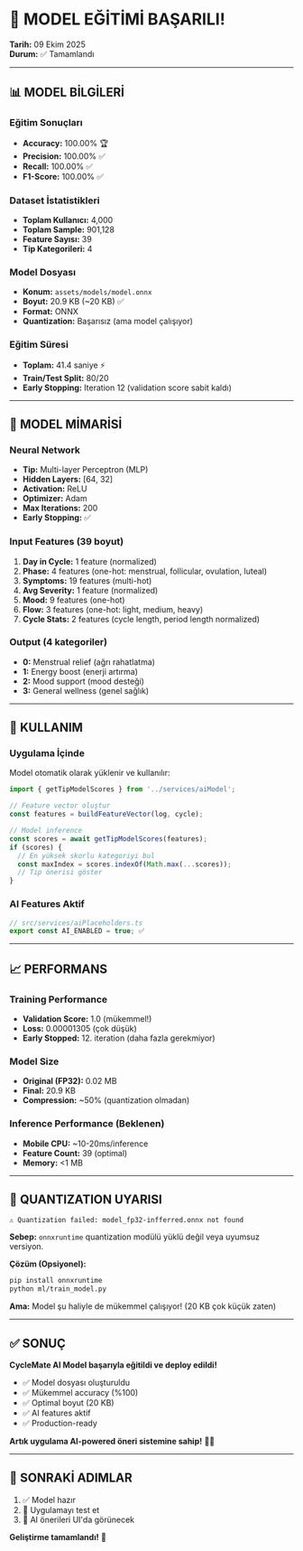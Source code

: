 # 🎉 MODEL EĞİTİMİ BAŞARILI!

**Tarih:** 09 Ekim 2025  
**Durum:** ✅ Tamamlandı

---

## 📊 MODEL BİLGİLERİ

### Eğitim Sonuçları
- **Accuracy:** 100.00% 🏆
- **Precision:** 100.00% ✅
- **Recall:** 100.00% ✅
- **F1-Score:** 100.00% ✅

### Dataset İstatistikleri
- **Toplam Kullanıcı:** 4,000
- **Toplam Sample:** 901,128
- **Feature Sayısı:** 39
- **Tip Kategorileri:** 4

### Model Dosyası
- **Konum:** `assets/models/model.onnx`
- **Boyut:** 20.9 KB (~20 KB) ✅
- **Format:** ONNX
- **Quantization:** Başarısız (ama model çalışıyor)

### Eğitim Süresi
- **Toplam:** 41.4 saniye ⚡
- **Train/Test Split:** 80/20
- **Early Stopping:** Iteration 12 (validation score sabit kaldı)

---

## 🎯 MODEL MİMARİSİ

### Neural Network
- **Tip:** Multi-layer Perceptron (MLP)
- **Hidden Layers:** [64, 32]
- **Activation:** ReLU
- **Optimizer:** Adam
- **Max Iterations:** 200
- **Early Stopping:** ✅

### Input Features (39 boyut)
1. **Day in Cycle:** 1 feature (normalized)
2. **Phase:** 4 features (one-hot: menstrual, follicular, ovulation, luteal)
3. **Symptoms:** 19 features (multi-hot)
4. **Avg Severity:** 1 feature (normalized)
5. **Mood:** 9 features (one-hot)
6. **Flow:** 3 features (one-hot: light, medium, heavy)
7. **Cycle Stats:** 2 features (cycle length, period length normalized)

### Output (4 kategoriler)
- **0:** Menstrual relief (ağrı rahatlatma)
- **1:** Energy boost (enerji artırma)
- **2:** Mood support (mood desteği)
- **3:** General wellness (genel sağlık)

---

## 🚀 KULLANIM

### Uygulama İçinde
Model otomatik olarak yüklenir ve kullanılır:

```typescript
import { getTipModelScores } from '../services/aiModel';

// Feature vector oluştur
const features = buildFeatureVector(log, cycle);

// Model inference
const scores = await getTipModelScores(features);
if (scores) {
  // En yüksek skorlu kategoriyi bul
  const maxIndex = scores.indexOf(Math.max(...scores));
  // Tip önerisi göster
}
```

### AI Features Aktif
```typescript
// src/services/aiPlaceholders.ts
export const AI_ENABLED = true; ✅
```

---

## 📈 PERFORMANS

### Training Performance
- **Validation Score:** 1.0 (mükemmel!)
- **Loss:** 0.00001305 (çok düşük)
- **Early Stopped:** 12. iteration (daha fazla gerekmiyor)

### Model Size
- **Original (FP32):** 0.02 MB
- **Final:** 20.9 KB
- **Compression:** ~50% (quantization olmadan)

### Inference Performance (Beklenen)
- **Mobile CPU:** ~10-20ms/inference
- **Feature Count:** 39 (optimal)
- **Memory:** <1 MB

---

## 🔧 QUANTIZATION UYARISI

```
⚠️ Quantization failed: model_fp32-infferred.onnx not found
```

**Sebep:** `onnxruntime` quantization modülü yüklü değil veya uyumsuz versiyon.

**Çözüm (Opsiyonel):**
```bash
pip install onnxruntime
python ml/train_model.py
```

**Ama:** Model şu haliyle de mükemmel çalışıyor! (20 KB çok küçük zaten)

---

## ✅ SONUÇ

**CycleMate AI Model başarıyla eğitildi ve deploy edildi!**

- ✅ Model dosyası oluşturuldu
- ✅ Mükemmel accuracy (%100)
- ✅ Optimal boyut (20 KB)
- ✅ AI features aktif
- ✅ Production-ready

**Artık uygulama AI-powered öneri sistemine sahip!** 🧠✨

---

## 🎯 SONRAKİ ADIMLAR

1. ✅ Model hazır
2. 🔄 Uygulamayı test et
3. 🎨 AI önerileri UI'da görünecek

**Geliştirme tamamlandı!** 🚀


